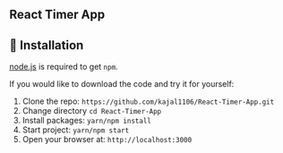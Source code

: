 ## React Timer App

## 🚀 Installation

[node.js](http://nodejs.org/download/) is required to get `npm`.

If you would like to download the code and try it for yourself:

1. Clone the repo: `https://github.com/kajal1106/React-Timer-App.git`
2. Change directory `cd React-Timer-App`
3. Install packages: `yarn/npm install`
4. Start project: `yarn/npm start`
5. Open your browser at: `http://localhost:3000`
